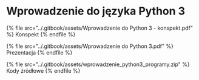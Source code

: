 # Wprowadzenie do języka Python 3

{% file src="../.gitbook/assets/Wprowadzenie do Python 3 - konspekt.pdf" %}
Konspekt
{% endfile %}

{% file src="../.gitbook/assets/Wprowadzenie do Python 3.pdf" %}
Prezentacja
{% endfile %}

{% file src="../.gitbook/assets/wprowadzenie_python3_programy.zip" %}
Kody źródłowe
{% endfile %}
